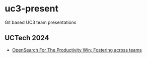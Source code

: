 # uc3-present
Git based UC3 team presentations

## UCTech 2024
- [OpenSearch For The Productivity Win; Fostering across teams](https://merritt.uc3dev.cdlib.org/present/opensearch/README.html#/2)
